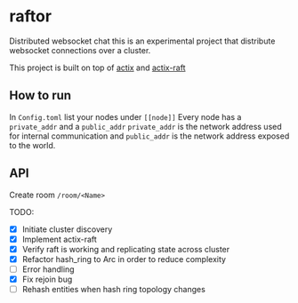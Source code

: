 # raftor

Distributed websocket chat
this is an experimental project that distribute websocket connections
over a cluster.

This project is built on top of
[actix](https://github.com/actix/actix) and
[actix-raft](https://github.com/railgun-rs/actix-raft)

## How to run

In `Config.toml` list your nodes under `[[node]]`
Every node has a `private_addr` and a `public_addr`
`private_addr` is the network address used for internal communication
and `public_addr` is the network address exposed to the world.

## API

Create room
`/room/<Name>`

TODO:

- [X] Initiate cluster discovery
- [X] Implement actix-raft
- [X] Verify raft is working and replicating state across cluster
- [X] Refactor hash_ring to Arc in order to reduce complexity
- [ ] Error handling
- [X] Fix rejoin bug
- [ ] Rehash entities when hash ring topology changes
